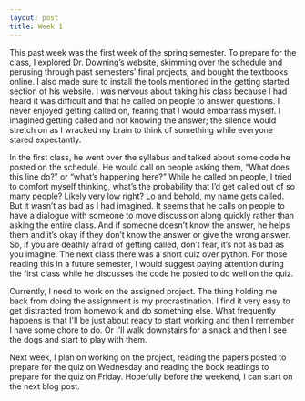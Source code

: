 ```yaml
---
layout: post
title: Week 1
---
```


This past week was the first week of the spring semester. To prepare for the class, I explored Dr. Downing’s website, skimming over the schedule and perusing through past semesters’ final projects, and bought the textbooks online. I also made sure to install the tools mentioned in the getting started section of his website. I was nervous about taking his class because I had heard it was difficult and that he called on people to answer questions. I never enjoyed getting called on, fearing that I would embarrass myself. I imagined getting called and not knowing the answer; the silence would stretch on as I wracked my brain to think of something while everyone stared expectantly. 

In the first class, he went over the syllabus and talked about some code he posted on the schedule. He would call on people asking them, “What does this line do?” or “what’s happening here?” While he called on people, I tried to comfort myself thinking, what’s the probability that I’d get called out of so many people? Likely very low right? Lo and behold, my name gets called. But it wasn’t as bad as I had imagined. It seems that he calls on people to have a dialogue with someone to move discussion along quickly rather than asking the entire class. And if someone doesn’t know the answer, he helps them and it’s okay if they don’t know the answer or give the wrong answer. So, if you are deathly afraid of getting called, don’t fear, it’s not as bad as you imagine. 
The next class there was a short quiz over python. For those reading this in a future semester, I would suggest paying attention during the first class while he discusses the code he posted to do well on the quiz. 

Currently, I need to work on the assigned project. The thing holding me back from doing the assignment is my procrastination. I find it very easy to get distracted from homework and do something else. What frequently happens is that I'll be just about ready to start working and then I remember I have some chore to do. Or I'll walk downstairs for a snack and then I see the dogs and start to play with them.

Next week, I plan on working on the project, reading the papers posted to prepare for the quiz on Wednesday and reading the book readings to prepare for the quiz on Friday. Hopefully before the weekend, I can start on the next blog post.
